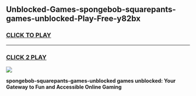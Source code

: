 
## Unblocked-Games-spongebob-squarepants-games-unblocked-Play-Free-y82bx
<h3>
<a href="https://premium76.site?title=spongebob-squarepants-games-unblocked&ref=23A">CLICK TO PLAY</a></h3>
<hr>

<h3>
<a href="https://premium76.site?title=spongebob-squarepants-games-unblocked&ref=23A">CLICK 2 PLAY</a>
  
</h3>

<a href="https://premium76.site?title=spongebob-squarepants-games-unblocked&ref=23A"><img src="https://clearcache.store/games.png"></a>


**spongebob-squarepants-games-unblocked games unblocked: Your Gateway to Fun and Accessible Online Gaming**
